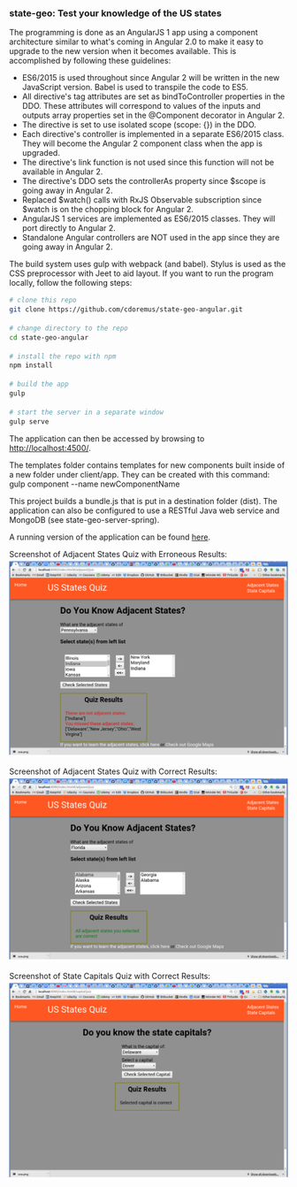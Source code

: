 
### state-geo: Test your knowledge of the US states ###

The programming is done as an AngularJS 1 app using a component architecture similar to what's coming in Angular 2.0 to make it easy to 
upgrade to the new version when it becomes available. This is accomplished by following these guidelines: 
* ES6/2015 is used throughout since Angular 2 will be written in the new JavaScript version. Babel is used to transpile the code to ES5.
* All directive's tag attributes are set as bindToController properties in the DDO. These attributes will correspond to values of the inputs and outputs array properties set in the @Component decorator in Angular 2.
* The directive is set to use isolated scope (scope: {}) in the DDO.
* Each directive's controller is implemented in a separate ES6/2015 class. They will become the Angular 2 component class when the app is upgraded.
* The directive's link function is not used since this function will not be available in Angular 2.
* The directive's DDO sets the controllerAs property since $scope is going away in Angular 2.
* Replaced $watch() calls with RxJS Observable subscription since $watch is on the chopping block for Angular 2.
* AngularJS 1 services are implemented as ES6/2015 classes. They will port directly to Angular 2.
* Standalone Angular controllers are NOT used in the app since they are going away in Angular 2.
  
The build system uses gulp with webpack (and babel). Stylus is used as the CSS preprocessor with Jeet to aid layout. If you want to run the program locally,
follow the following steps:

```bash
# clone this repo
git clone https://github.com/cdoremus/state-geo-angular.git 

# change directory to the repo
cd state-geo-angular

# install the repo with npm
npm install

# build the app
gulp

# start the server in a separate window
gulp serve 
```  
The application can then be accessed by browsing to <a href="http://localhost:4500/">http://localhost:4500/</a>.

The templates folder contains templates for new components built inside of a new folder under client/app. They can be created with this command:
gulp component --name newComponentName

This project builds a bundle.js that is put in a destination folder (dist). The application can also be configured to use a RESTful
Java web service and MongoDB (see state-geo-server-spring).

A running version of the application can be found <a href="http://cdoremus.github.io/state-geo-quiz/" target="_blank">here</a>.

Screenshot of Adjacent States Quiz with Erroneous Results:
![AdjacentQuizResultsScreenshot](screenshots/AdjacentQuizResultsScreenshot.png "Quiz Results Screenshot")

Screenshot of Adjacent States Quiz with Correct Results:
![AdjacentQuizResultsSuccessScreenshot](screenshots/AdjacentStatesQuizResultsSuccess.png "Quiz Results Success Screenshot")

Screenshot of State Capitals Quiz with Correct Results:
![StateCapitalsQuizResultsScreenshot](screenshots/StateCapitalsQuizScreenshot.png "State Capitals Quiz Results Success Screenshot")
